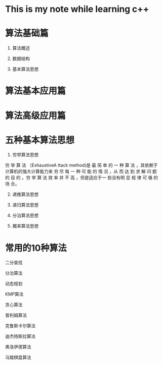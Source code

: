 # This is my note while learning c++

# 算法基础篇
1. 算法概述

2. 数据结构

3. 基本算法思想



# 算法基本应用篇


# 算法高级应用篇





# 五种基本算法思想
1. 穷举算法思想

穷 举 算 法 （ExhaustiveA ttack method)是 最 简 单 的 一 种 算 法 ，其依赖于计算机的强大计算能力来 穷 尽 每 一 种 可 能 的 情 况 ，从 而 达 到 求 解 问 题 的 目 的 。穷 举 算 法 效 率 并 不 高 ，但是适应于一 些没有明 显 规 律 可 循 的 场 合。

2. 递推算法思想

3. 递归算法思想

4. 分治算法思想

5. 概率算法思想

#

# 常用的10种算法

二分查找

分治算法

动态规划

KMP算法

贪心算法

普利姆算法

克鲁斯卡尔算法

迪杰特斯拉算法

弗洛伊德算法

马踏棋盘算法

